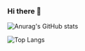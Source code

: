 ### Hi there 👋

![Anurag's GitHub stats](https://github-readme-stats.vercel.app/api?username=nikkou-0814&show_icons=true&theme=radical)

![Top Langs](https://github-readme-stats.vercel.app/api/top-langs/?username=nikkou-0814&theme=radical)
